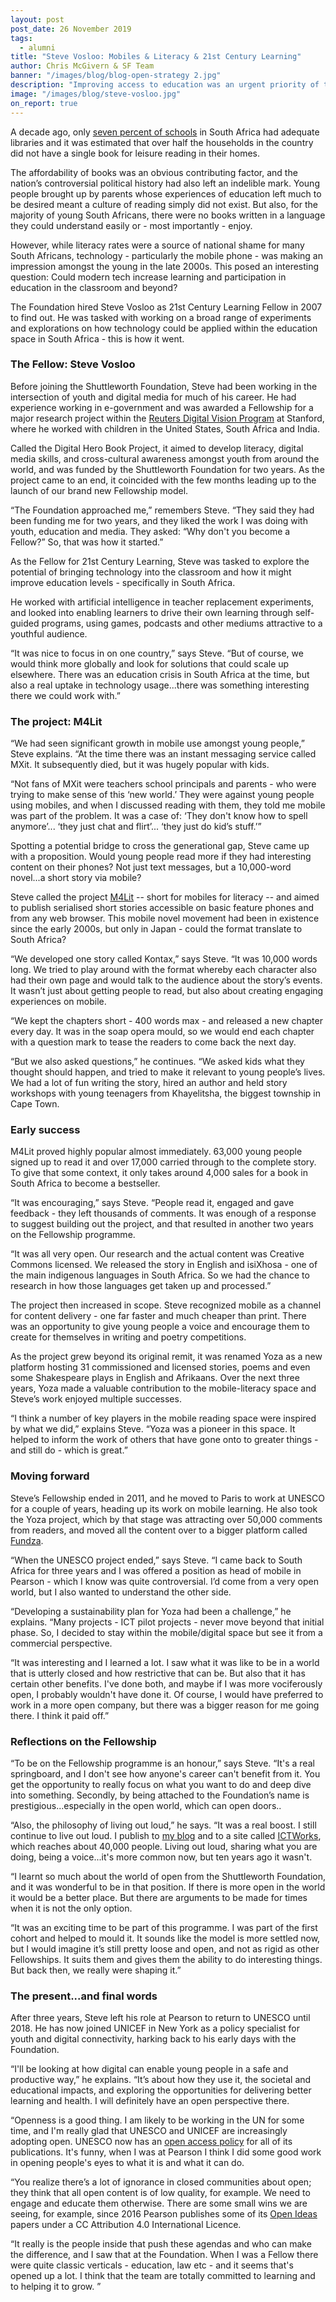 ```yaml
---
layout: post
post_date: 26 November 2019
tags:
  - alumni
title: "Steve Vosloo: Mobiles & Literacy & 21st Century Learning"
author: Chris McGivern & SF Team
banner: "/images/blog/blog-open-strategy 2.jpg"
description: "Improving access to education was an urgent priority of the Shuttleworth Foundation for many years, and one critical area of concern was literacy."
image: "/images/blog/steve-vosloo.jpg"
on_report: true
---
```

A decade ago, only [seven percent of schools](https://www.education.gov.za/Newsroom/MediaReleases/MediaReleases/2007/tabid/181/ctl/Details/mid/581/ItemID/2744/Default.aspx) in South Africa had adequate libraries and it was estimated that over half the households in the country did not have a single book for leisure reading in their homes. 

The affordability of books was an obvious contributing factor, and the nation’s controversial political history had also left an indelible mark. Young people brought up by parents whose experiences of education left much to be desired meant a culture of reading simply did not exist. But also, for the majority of young South Africans, there were no books written in a language they could understand easily or - most importantly - enjoy.

However, while literacy rates were a source of national shame for many South Africans, technology - particularly the mobile phone - was making an impression amongst the young in the late 2000s. This posed an interesting question: Could modern tech increase learning and participation in education in the classroom and beyond? 

The Foundation hired Steve Vosloo as 21st Century Learning Fellow in 2007 to find out. He was tasked with working on a broad range of experiments and explorations on how technology could be applied within the education space in South Africa - this is how it went.


### The Fellow: Steve Vosloo

Before joining the Shuttleworth Foundation, Steve had been working in the intersection of youth and digital media for much of his career. He had experience working in e-government and was awarded a Fellowship for a major research project within the [Reuters Digital Vision Program](http://www.kiwanja.net/rdvp/) at Stanford, where he worked with children in the United States, South Africa and India.

Called the Digital Hero Book Project, it aimed to develop literacy, digital media skills, and cross-cultural awareness amongst youth from around the world, and was funded by the Shuttleworth Foundation for two years. As the project came to an end, it coincided with the few months leading up to the launch of our brand new Fellowship model. 

“The Foundation approached me,” remembers Steve. “They said they had been funding me for two years, and they liked the work I was doing with youth, education and media. They asked: “Why don't you become a Fellow?” So, that was how it started.”

As the Fellow for 21st Century Learning, Steve was tasked to explore the potential of bringing technology into the classroom and how it might improve education levels - specifically in South Africa. 

He worked with artificial intelligence in teacher replacement experiments, and looked into enabling learners to drive their own learning through self-guided programs, using games, podcasts and other mediums attractive to a youthful audience. 

“It was nice to focus in on one country,” says Steve. “But of course, we would think more globally and look for solutions that could scale up elsewhere. There was an education crisis in South Africa at the time, but also a real uptake in technology usage...there was something interesting there we could work with.”


### The project: M4Lit

“We had seen significant growth in mobile use amongst young people,” Steve explains. “At the time there was an instant messaging service called MXit. It subsequently died, but it was hugely popular with kids. 

“Not fans of MXit were teachers school principals and parents - who were trying to make sense of this ‘new world.’ They were against young people using mobiles, and when I discussed reading with them, they told me mobile was part of the problem. It was a case of: ‘They don't know how to spell anymore’... ‘they just chat and flirt’... ‘they just do kid’s stuff.’”

Spotting a potential bridge to cross the generational gap, Steve came up with a proposition. Would young people read more if they had interesting content on their phones? Not just text messages, but a 10,000-word novel...a short story via mobile? 

Steve called the project [M4Lit](https://m4lit.wordpress.com/) -- short for mobiles for literacy -- and aimed to publish serialised short stories accessible on basic feature phones and from any web browser. This mobile novel movement had been in existence since the early 2000s, but only in Japan - could the format translate to South Africa?

“We developed one story called Kontax,” says Steve. “It was 10,000 words long. We tried to play around with the format whereby each character also had their own page and would talk to the audience about the story’s events. It wasn’t just about getting people to read, but also about creating engaging experiences on mobile.

“We kept the chapters short - 400 words max - and released a new chapter every day. It was in the soap opera mould, so we would end each chapter with a question mark to tease the readers to come back the next day.

“But we also asked questions,” he continues. “We asked kids what they thought should happen, and tried to make it relevant to young people’s lives. We had a lot of fun writing the story, hired an author and held story workshops with young teenagers from Khayelitsha, the biggest township in Cape Town.


### Early success

M4Lit proved highly popular almost immediately. 63,000 young people signed up to read it and over 17,000 carried through to the complete story. To give that some context, it only takes around 4,000 sales for a book in South Africa to become a bestseller.

“It was encouraging,” says Steve. “People read it, engaged and gave feedback - they left thousands of comments. It was enough of a response to suggest building out the project, and that resulted in another two years on the Fellowship programme. 

“It was all very open. Our research and the actual content was Creative Commons licensed. We released the story in English and isiXhosa - one of the main indigenous languages in South Africa. So we had the chance to research in how those languages get taken up and processed.”

The project then increased in scope. Steve recognized mobile as a channel for content delivery - one far faster and much cheaper than print. There was an opportunity to give young people a voice and encourage them to create for themselves in writing and poetry competitions. 

As the project grew beyond its original remit, it was renamed Yoza as a new platform hosting 31 commissioned and licensed stories, poems and even some Shakespeare plays in English and Afrikaans. Over the next three years, Yoza made a valuable contribution to the mobile-literacy space and Steve’s work enjoyed multiple successes. 

“I think a number of key players in the mobile reading space were inspired by what we did,” explains Steve. “Yoza was a pioneer in this space. It helped to inform the work of others that have gone onto to greater things - and still do - which is great.”


### Moving forward

Steve’s Fellowship ended in 2011, and he moved to Paris to work at UNESCO for a couple of years, heading up its work on mobile learning. He also took the Yoza project, which by that stage was attracting over 50,000 comments from readers, and moved all the content over to a bigger platform called [Fundza](https://live.fundza.mobi/specials/yoza-content-on-fundza/).

“When the UNESCO project ended,” says Steve. “I came back to South Africa for three years and I was offered a position as head of mobile in Pearson - which I know was quite controversial. I’d come from a very open world, but I also wanted to understand the other side.

“Developing a sustainability plan for Yoza had been a challenge,” he explains. “Many projects - ICT pilot projects - never move beyond that initial phase. So, I decided to stay within the mobile/digital space but see it from a commercial perspective.

“It was interesting and I learned a lot. I saw what it was like to be in a world that is utterly closed and how restrictive that can be. But also that it has certain other benefits. I've done both, and maybe if I was more vociferously open, I probably wouldn't have done it. Of course, I would have preferred to work in a more open company, but there was a bigger reason for me going there. I think it paid off.”
  

### Reflections on the Fellowship

“To be on the Fellowship programme is an honour,” says Steve. “It's a real springboard, and I don't see how anyone's career can't benefit from it. You get the opportunity to really focus on what you want to do and deep dive into something. Secondly, by being attached to the Foundation’s name is prestigious...especially in the open world, which can open doors..

“Also, the philosophy of living out loud,” he says. “It was a real boost. I still continue to live out loud. I publish to [my blog](https://stevevosloo.com/) and to a site called [ICTWorks](https://www.ictworks.org/), which reaches about 40,000 people. Living out loud, sharing what you are doing, being a voice...it's more common now, but ten years ago it wasn't.

“I learnt so much about the world of open from the Shuttleworth Foundation, and it was wonderful to be in that position. If there is more open in the world it would be a better place. But there are arguments to be made for times when it is not the only option.

“It was an exciting time to be part of this programme. I was part of the first cohort and helped to mould it. It sounds like the model is more settled now, but I would imagine it’s still pretty loose and open, and not as rigid as other Fellowships. It suits them and gives them the ability to do interesting things. But back then, we really were shaping it.”


### The present...and final words

After three years, Steve  left his role at Pearson to return to UNESCO until 2018. He has now joined UNICEF in New York as a policy specialist for youth and digital connectivity, harking back to his early days with the Foundation.

“I'll be looking at how digital can enable young people in a safe and productive way,” he explains. “It’s about how they use it, the societal and educational impacts, and exploring the opportunities for delivering better learning and health. I will definitely have an open perspective there.

“Openness is a good thing. I am likely to be working in the UN for some time, and I'm really glad that UNESCO and UNICEF are increasingly adopting open. UNESCO now has an [open access policy](http://www.unesco.org/new/fileadmin/MULTIMEDIA/HQ/ERI/pdf/oa_policy_rev2.pdf) for all of its publications. It's funny, when I was at Pearson I think I did some good work in opening people's eyes to what it is and what it can do. 

“You realize there’s a lot of ignorance in closed communities about open; they think that all open content is of low quality, for example. We need to engage and educate them otherwise. There are some small wins we are seeing, for example, since 2016 Pearson publishes some of its [Open Ideas](https://www.pearson.com/corporate/about-pearson/innovation/open-ideas-at-pearson.html) papers under a CC Attribution 4.0 International Licence. 

“It really is the people inside that push these agendas and who can make the difference, and I saw that at the Foundation. When I was a Fellow there were quite classic verticals - education, law etc - and it seems that's opened up a lot. I think that the team are totally committed to learning and to helping it to grow. ”

